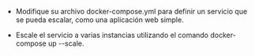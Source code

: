 - Modifique su archivo docker-compose.yml para definir un servicio que se pueda escalar, como una aplicación web simple.

- Escale el servicio a varias instancias utilizando el comando docker-compose up --scale. 